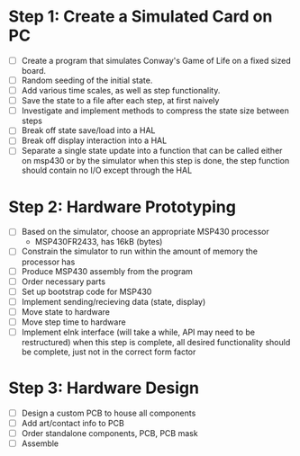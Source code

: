 # Step 1: Create a Simulated Card on PC
- [ ] Create a program that simulates Conway's Game of Life on a fixed sized board.
- [ ] Random seeding of the initial state.
- [ ] Add various time scales, as well as step functionality.
- [ ] Save the state to a file after each step, at first naively 
- [ ] Investigate and implement methods to compress the state size between steps
- [ ] Break off state save/load into a HAL
- [ ] Break off display interaction into a HAL
- [ ] Separate a single state update into a function that can be called either on msp430 or by the simulator
when this step is done, the step function should contain no I/O except through the HAL
# Step 2: Hardware Prototyping
- [ ] Based on the simulator, choose an appropriate MSP430 processor
	- MSP430FR2433, has 16kB (bytes)
- [ ] Constrain the simulator to run within the amount of memory the processor has
- [ ] Produce MSP430 assembly from the program
- [ ] Order necessary parts
- [ ] Set up bootstrap code for MSP430
- [ ] Implement sending/recieving data (state, display)
- [ ] Move state to hardware
- [ ] Move step time to hardware
- [ ] Implement eInk interface (will take a while, API may need to be restructured)
when this step is complete, all desired functionality should be complete, just not in the correct form factor

# Step 3: Hardware Design
- [ ] Design a custom PCB to house all components
- [ ] Add art/contact info to PCB
- [ ] Order standalone components, PCB, PCB mask
- [ ] Assemble